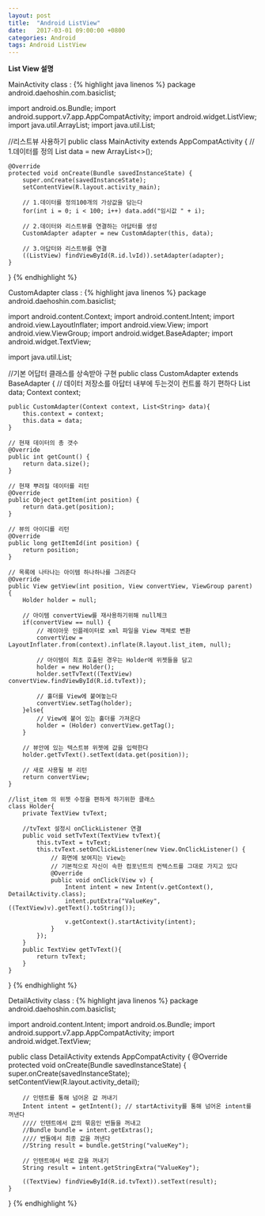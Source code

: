 ```yaml
---
layout: post
title:  "Android ListView"
date:   2017-03-01 09:00:00 +0800
categories: Android
tags: Android ListView
---
```

**List View 설명**  

MainActivity class :
{% highlight java linenos %}
package android.daehoshin.com.basiclist;

import android.os.Bundle;
import android.support.v7.app.AppCompatActivity;
import android.widget.ListView;
import java.util.ArrayList;
import java.util.List;

//리스트뷰 사용하기
public class MainActivity extends AppCompatActivity {
    // 1.데이터를 정의
    List<String> data = new ArrayList<>();

    @Override
    protected void onCreate(Bundle savedInstanceState) {
        super.onCreate(savedInstanceState);
        setContentView(R.layout.activity_main);

        // 1.데이터를 정의100개의 가상값을 담는다
        for(int i = 0; i < 100; i++) data.add("임시값 " + i);

        // 2.데이터와 리스트뷰를 연결하는 아답터를 생성
        CustomAdapter adapter = new CustomAdapter(this, data);

        // 3.아답터와 리스트뷰를 연결
        ((ListView) findViewById(R.id.lvId)).setAdapter(adapter);
    }
}
{% endhighlight %}


CustomAdapter class :
{% highlight java linenos %}
package android.daehoshin.com.basiclist;

import android.content.Context;
import android.content.Intent;
import android.view.LayoutInflater;
import android.view.View;
import android.view.ViewGroup;
import android.widget.BaseAdapter;
import android.widget.TextView;

import java.util.List;

//기본 어답터 클래스를 상속받아 구현
public class CustomAdapter extends BaseAdapter {
    // 데이터 저장소를 아답터 내부에 두는것이 컨트롤 하기 편하다
    List<String> data;
    Context context;

    public CustomAdapter(Context context, List<String> data){
        this.context = context;
        this.data = data;
    }

    // 현재 데이터의 총 갯수
    @Override
    public int getCount() {
        return data.size();
    }

    // 현재 뿌려질 데이터를 리턴
    @Override
    public Object getItem(int position) {
        return data.get(position);
    }

    // 뷰의 아이디를 리턴
    @Override
    public long getItemId(int position) {
        return position;
    }

    // 목록에 나타나는 아이템 하나하나를 그려준다
    @Override
    public View getView(int position, View convertView, ViewGroup parent) {
        Holder holder = null;

        // 아이템 convertView를 재사용하기위해 null체크
        if(convertView == null) {
            // 레이아웃 인플레이터로 xml 파일을 View 객체로 변환
            convertView = LayoutInflater.from(context).inflate(R.layout.list_item, null);

            // 아이템이 최초 호출된 경우는 Holder에 위젯들을 담고
            holder = new Holder();
            holder.setTvText((TextView) convertView.findViewById(R.id.tvText));

            // 홀더를 View에 붙여놓는다
            convertView.setTag(holder);
        }else{
            // View에 붙어 있는 홀더를 가져온다
            holder = (Holder) convertView.getTag();
        }

        // 뷰안에 있는 텍스트뷰 위젯에 값을 입력한다
        holder.getTvText().setText(data.get(position));

        // 새로 사용될 뷰 리턴
        return convertView;
    }

    //list_item 의 위젯 수정을 편하게 하기위한 클래스
    class Holder{
        private TextView tvText;

        //tvText 설정시 onClickListener 연결
        public void setTvText(TextView tvText){
            this.tvText = tvText;
            this.tvText.setOnClickListener(new View.OnClickListener() {
                // 화면에 보여지는 View는
                // 기본적으로 자신이 속한 컴포넌트의 컨텍스트를 그대로 가지고 있다
                @Override
                public void onClick(View v) {
                    Intent intent = new Intent(v.getContext(), DetailActivity.class);
                    intent.putExtra("ValueKey", ((TextView)v).getText().toString());

                    v.getContext().startActivity(intent);
                }
            });
        }
        public TextView getTvText(){
            return tvText;
        }
    }
}
{% endhighlight %}


DetailActivity class :
{% highlight java linenos %}
package android.daehoshin.com.basiclist;

import android.content.Intent;
import android.os.Bundle;
import android.support.v7.app.AppCompatActivity;
import android.widget.TextView;

public class DetailActivity extends AppCompatActivity {
    @Override
    protected void onCreate(Bundle savedInstanceState) {
        super.onCreate(savedInstanceState);
        setContentView(R.layout.activity_detail);

        // 인텐트를 통해 넘어온 값 꺼내기
        Intent intent = getIntent(); // startActivity를 통해 넘어온 intent를 꺼낸다
        //// 인텐트에서 값의 묶음인 번들을 꺼내고
        //Bundle bundle = intent.getExtras();
        //// 번들에서 최종 값을 꺼낸다
        //String result = bundle.getString("valueKey");

        // 인텐트에서 바로 값을 꺼내기
        String result = intent.getStringExtra("ValueKey");

        ((TextView) findViewById(R.id.tvText)).setText(result);
    }
}
{% endhighlight %}